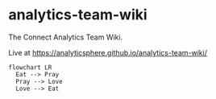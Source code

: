 # analytics-team-wiki
The Connect Analytics Team Wiki.

Live at https://analyticsphere.github.io/analytics-team-wiki/

```mermaid
flowchart LR
  Eat --> Pray
  Pray --> Love
  Love --> Eat
```
